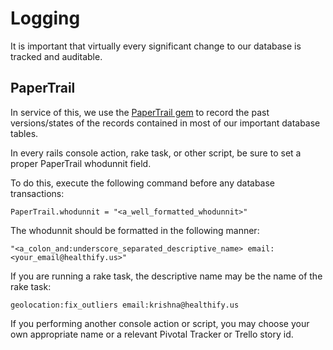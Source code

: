 # Logging


It is important that virtually every significant change to our database is tracked and auditable. 

## PaperTrail
In service of this, we use the [PaperTrail gem](https://github.com/airblade/paper_trail) to record the past versions/states of the records contained in most of our important database tables.

In every rails console action, rake task, or other script, be sure to set a proper PaperTrail whodunnit field.

To do this, execute the following command before any database transactions:
```
PaperTrail.whodunnit = "<a_well_formatted_whodunnit>"
```

The whodunnit should be formatted in the following manner:

```
"<a_colon_and:underscore_separated_descriptive_name> email:<your_email@healthify.us>"
```

If you are running a rake task, the descriptive name may be the name of the rake task:

```
geolocation:fix_outliers email:krishna@healthify.us
```

If you performing another console action or script, you may choose your own appropriate name
or a relevant Pivotal Tracker or Trello story id.
